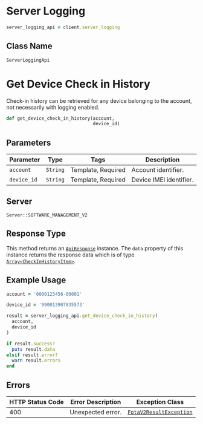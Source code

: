 # Server Logging

```ruby
server_logging_api = client.server_logging
```

## Class Name

`ServerLoggingApi`


# Get Device Check in History

Check-in history can be retrieved for any device belonging to the account, not necessarily with logging enabled.

```ruby
def get_device_check_in_history(account,
                                device_id)
```

## Parameters

| Parameter | Type | Tags | Description |
|  --- | --- | --- | --- |
| `account` | `String` | Template, Required | Account identifier. |
| `device_id` | `String` | Template, Required | Device IMEI identifier. |

## Server

`Server::SOFTWARE_MANAGEMENT_V2`

## Response Type

This method returns an [`ApiResponse`](../../doc/api-response.md) instance. The `data` property of this instance returns the response data which is of type [`Array<CheckInHistoryItem>`](../../doc/models/check-in-history-item.md).

## Example Usage

```ruby
account = '0000123456-00001'

device_id = '990013907835573'

result = server_logging_api.get_device_check_in_history(
  account,
  device_id
)

if result.success?
  puts result.data
elsif result.error?
  warn result.errors
end
```

## Errors

| HTTP Status Code | Error Description | Exception Class |
|  --- | --- | --- |
| 400 | Unexpected error. | [`FotaV2ResultException`](../../doc/models/fota-v2-result-exception.md) |

